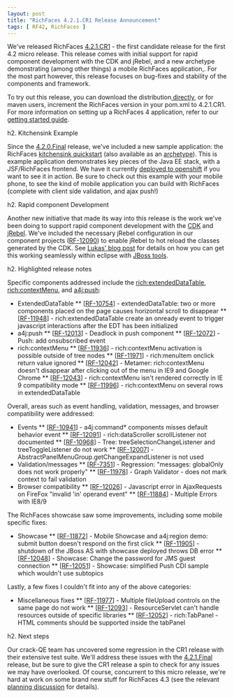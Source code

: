 ```yaml
---
layout: post
title: "RichFaces 4.2.1.CR1 Release Announcement"
tags: [ RF42, RichFaces ]
---
```


We've released RichFaces <a href="https://issues.jboss.org/secure/ReleaseNote.jspa?projectId=12310341&amp;version=12319019">4.2.1.CR1</a> - the first candidate release for the first 4.2 micro release. This release comes with initial support for rapid component development with the CDK and jRebel, and a new archetype demonstrating (among other things) a mobile RichFaces application,. For the most part however, this release focuses on bug-fixes and stability of the components and framework.

To try out this release, you can download the distribution<a href="http://www.jboss.org/richfaces/download/milestones"> directly</a>, or for maven users, increment the RichFaces version in your pom.xml to 4.2.1.CR1. For more information on setting up a RichFaces 4 application, refer to our<a href="http://community.jboss.org/wiki/GettingstartedwithRichFaces4x"> getting started guide</a>.

h2. Kitchensink Example

Since the <a href="http://blog.bleathem.ca/2012/02/richfaces-420final-release-announcement.html">4.2.0.Final</a> release, we've included a new sample application: the RichFaces <a href="https://github.com/richfaces/as-quickstarts">kitchensink quickstart</a> (also available as an <a href="http://search.maven.org/#search%7Cga%7C1%7Ca%3A%22richfaces-archetype-kitchensink%22">archetype</a>). This is example application demonstrates key pieces of the Java EE stack, with a JSF/RichFaces frontend. We have it currently <a href="http://kitchensink-richfaces.rhcloud.com/">deployed to openshift</a> if you want to see it in action. Be sure to check out this example with your mobile phone, to see the kind of mobile application you can build with RichFaces (complete with client side validation, and ajax push!)

h2. Rapid component Development

Another new initiative that made its way into this release is the work we've been doing to support rapid component development with the <a href="https://community.jboss.org/wiki/RichFacesCDKHowTos">CDK</a> and <a href="http://zeroturnaround.com/jrebel/">jRebel</a>. We've included the necessary jRebel configuration in our component projects (<a href="https://issues.jboss.org/browse/RF-12090">RF-12090</a>) to enable jRebel to hot reload the classes generated by the CDK. See <a href="http://rik-ansikter.blogspot.ca/2012/03/incredibly-fast-jsf-component.html">Lukas' blog post</a> for details on how you can get this working seamlessly within eclipse with <a href="http://www.jboss.org/tools">JBoss tools</a>.

h2. Highlighted release notes

Specific components addressed include the <a href="http://showcase.richfaces.org/richfaces/component-sample.jsf?demo=extendedDataTable&amp;skin=blueSky">rich:extendedDataTable</a>, <a href="http://showcase.richfaces.org/richfaces/component-sample.jsf?demo=contextMenu&amp;skin=blueSky">rich:contextMenu</a>, and <a href="http://showcase.richfaces.org/richfaces/component-sample.jsf?demo=push&amp;skin=blueSky">a4j:push</a>:

* ExtendedDataTable
** [<a href="https://issues.jboss.org/browse/RF-10754">RF-10754</a>] - extendedDataTable: two or more components placed on the page causes horizontal scroll to disappear
** [<a href="https://issues.jboss.org/browse/RF-11948">RF-11948</a>] - rich:extendedDataTable create an onready event to trigger javascript interactions after the EDT has been initialized
* a4j:push
** [<a href="https://issues.jboss.org/browse/RF-12013">RF-12013</a>] - Deadlock in push component
** [<a href="https://issues.jboss.org/browse/RF-12072">RF-12072</a>] - Push: add onsubscribed event
* rich:contextMenu
** [<a href="https://issues.jboss.org/browse/RF-11936">RF-11936</a>] - rich:contextMenu activation is possible outside of tree nodes
** [<a href="https://issues.jboss.org/browse/RF-11971">RF-11971</a>] - rich:menuItem onclick return value ignored
** [<a href="https://issues.jboss.org/browse/RF-12042">RF-12042</a>] - Metamer: rich:contextMenu doesn't disappear after clicking out of the menu in IE9 and Google Chrome
** [<a href="https://issues.jboss.org/browse/RF-12043">RF-12043</a>] - rich:contextMenu isn't rendered correctly in IE 9 compatibility mode
** [<a href="https://issues.jboss.org/browse/RF-11996">RF-11996</a>] - rich:contextMenu on several rows in extendedDataTable

Overall, areas such as event handling, validation, messages, and browser compatibility were addressed:

* Events
** [<a href="https://issues.jboss.org/browse/RF-10941">RF-10941</a>] - a4j:command* components misses default behavior event
** [<a href="https://issues.jboss.org/browse/RF-12091">RF-12091</a>] - rich:dataScroller scrollListener not documented
** [<a href="https://issues.jboss.org/browse/RF-10968">RF-10968</a>] - Tree: treeSelectionChangeListener and treeToggleListener do not work
** [<a href="https://issues.jboss.org/browse/RF-12007">RF-12007</a>] - AbstractPanelMenuGroup.getChangeExpandListener is not used
* Validation/messages
** [<a href="https://issues.jboss.org/browse/RF-7351">RF-7351</a>] - Regression: "messages: globalOnly does not work properly"
** [<a href="https://issues.jboss.org/browse/RF-11978">RF-11978</a>] - Graph Validator - does not mark context to fail validation
* Browser compatibility
** [<a href="https://issues.jboss.org/browse/RF-12026">RF-12026</a>] - Javascript error in AjaxRequests on FireFox "invalid 'in' operand event"
** [<a href="https://issues.jboss.org/browse/RF-11884">RF-11884</a>] - Multiple Errors with IE8/9

The RichFaces showcase saw some improvements, including some mobile specific fixes:

* Showcase
** [<a href="https://issues.jboss.org/browse/RF-11872">RF-11872</a>] - Mobile Showcase and a4j:region demo: submit button doesn't respond on the first click
** [<a href="https://issues.jboss.org/browse/RF-11905">RF-11905</a>] - shutdown of the JBoss AS with showcase deployed throws DB error
** [<a href="https://issues.jboss.org/browse/RF-12048">RF-12048</a>] - Showcase: Change the password for JMS guest connection
** [<a href="https://issues.jboss.org/browse/RF-12051">RF-12051</a>] - Showcase: simplified Push CDI sample which wouldn't use subtopics

Lastly, a few fixes I couldn't fit into any of the above categories:

* Miscellaneous fixes
** [<a href="https://issues.jboss.org/browse/RF-11977">RF-11977</a>] - Multiple fileUpload controls on the same page do not work
** [<a href="https://issues.jboss.org/browse/RF-12093">RF-12093</a>] - ResourceServlet can't handle resources outside of specific libraries
** [<a href="https://issues.jboss.org/browse/RF-12052">RF-12052</a>] - rich:TabPanel - HTML comments should be supported inside the tabPanel

h2. Next steps

Our crack-QE team has uncovered some regression in the CR1 release with their extensive test suite. We'll address these issues with the <a href="https://issues.jboss.org/browse/RF/fixforversion/12319306">4.2.1.Final</a> release, but be sure to give the CR1 release a spin to check for any issues we may have overlooked. Of course, concurrent to this micro release, we're hard at work on some brand new stuff for RichFaces 4.3 (see the relevant <a href="https://community.jboss.org/thread/175973">planning discussion</a> for details).
